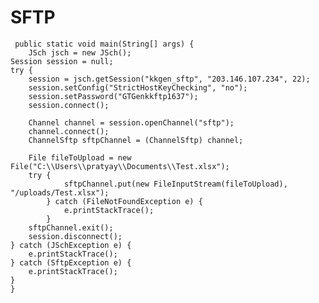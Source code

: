# SFTP

     public static void main(String[] args) {
    	JSch jsch = new JSch();
	Session session = null;
	try {
	    session = jsch.getSession("kkgen_sftp", "203.146.107.234", 22);
	    session.setConfig("StrictHostKeyChecking", "no");
	    session.setPassword("GTGenkkftp1637");
	    session.connect();

	    Channel channel = session.openChannel("sftp");
	    channel.connect();
	    ChannelSftp sftpChannel = (ChannelSftp) channel;

	    File fileToUpload = new File("C:\\Users\\pratyay\\Documents\\Test.xlsx");
	    try {
				sftpChannel.put(new FileInputStream(fileToUpload), "/uploads/Test.xlsx");
			} catch (FileNotFoundException e) {
				e.printStackTrace();
			}  
	    sftpChannel.exit();
	    session.disconnect();
	} catch (JSchException e) {
	    e.printStackTrace();  
	} catch (SftpException e) {
	    e.printStackTrace();
	}
    }
